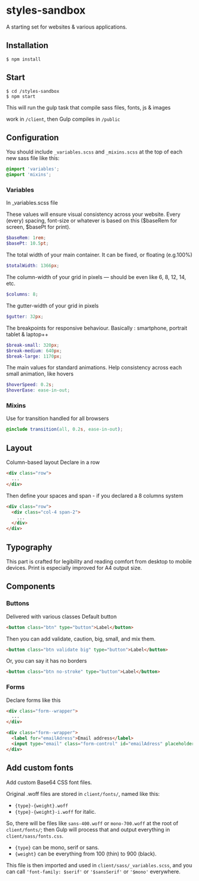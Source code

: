 # styles-sandbox
A starting set for websites & various applications.

## Installation
    $ npm install

## Start
    $ cd /styles-sandbox
    $ npm start
This will run the gulp task that compile sass files, fonts, js & images

work in `/client`, then Gulp compiles in `/public`

## Configuration
You should include `_variables.scss` and `_mixins.scss` at the top of each new sass file like this:
```css
@import 'variables';
@import 'mixins';
```

### Variables
In \_variables.scss file

These values will ensure visual consistency across your website. Every (every) spacing, font-size or whatever is based on this ($baseRem for screen, $basePt for print).
```scss
$baseRem: 1rem;
$basePt: 10.5pt;
```
The total width of your main container. It can be fixed, or floating (e.g.100%)
```scss
$totalWidth: 1366px;
```
The column-width of your grid in pixels — should be even like 6, 8, 12, 14, etc.
```scss
$columns: 8;
```
The gutter-width of your grid in pixels
```scss
$gutter: 32px;
```
The breakpoints for responsive behaviour. Basically : smartphone, portrait tablet & laptop++
```scss
$break-small: 320px;
$break-medium: 640px;
$break-large: 1170px;
```
The main values for standard animations. Help consistency across each small animation, like hovers
```scss
$hoverSpeed: 0.2s;
$hoverEase: ease-in-out;
```

### Mixins
Use for transition handled for all browsers
```scss
@include transition(all, 0.2s, ease-in-out);
```

## Layout
Column-based layout
Declare in a row
```html
<div class="row">
  ...
</div>
```
Then define your spaces and span - if you declared a 8 columns system
```html
<div class="row">
  <div class="col-4 span-2">
    ...
  </div>
</div>
```

## Typography
This part is crafted for legibility and reading comfort from desktop to mobile devices. Print is especially improved for A4 output size.

## Components
### Buttons
Delivered with various classes
Default button
```html
<button class="btn" type="button">Label</button>
```
Then you can add validate, caution, big, small, and mix them.
```html
<button class="btn validate big" type="button">Label</button>
```
Or, you can say it has no borders
```html
<button class="btn no-stroke" type="button">Label</button>
```
### Forms
Declare forms like this
```html
<div class="form--wrapper">
  ...
</div>
```

```html
<div class="form--wrapper">
  <label for="emailAdress">Email address</label>
  <input type="email" class="form-control" id="emailAdress" placeholder="Email">
</div>
```

## Add custom fonts
Add custom Base64 CSS font files.

Original .woff files are stored in `client/fonts/`, named like this:

- `{type}-{weight}.woff`
- `{type}-{weight}-i.woff` for italic.

So, there will be files like `sans-400.woff` or `mono-700.woff` at the root of `client/fonts/`; then Gulp will process that and output everything in `client/sass/fonts.css`.

- `{type}` can be mono, serif or sans.
- `{weight}` can be everything from 100 (thin) to 900 (black).

This file is then imported and used in `client/sass/_variables.scss`, and you can call `'font-family: $serif'` or `'$sansSerif'` or `'$mono'` everywhere.
